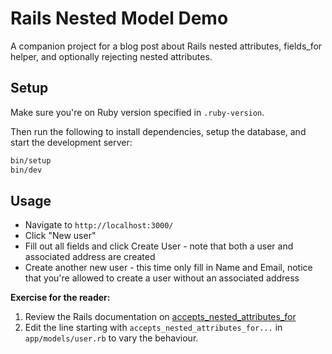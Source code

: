 # Rails Nested Model Demo

A companion project for a blog post about Rails nested attributes, fields_for helper, and optionally rejecting nested attributes.

## Setup

Make sure you're on Ruby version specified in `.ruby-version`.

Then run the following to install dependencies, setup the database, and start the development server:

```bash
bin/setup
bin/dev
```

## Usage

* Navigate to `http://localhost:3000/`
* Click "New user"
* Fill out all fields and click Create User - note that both a user and associated address are created
* Create another new user - this time only fill in Name and Email, notice that you're allowed to create a user without an associated address

**Exercise for the reader:**

1. Review the Rails documentation on [accepts_nested_attributes_for](https://api.rubyonrails.org/classes/ActiveRecord/NestedAttributes/ClassMethods.html#method-i-accepts_nested_attributes_for)
2. Edit the line starting with `accepts_nested_attributes_for...` in `app/models/user.rb` to vary the behaviour.
